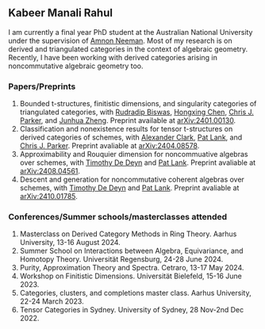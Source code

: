 ## Kabeer Manali Rahul


I am currently a final year PhD student at the Australian National University under the supervision of [Amnon Neeman](https://maths.anu.edu.au/people/amnon-neeman). Most of my research is on derived and triangulated categories in the context of algebraic geometry. Recently, I have been working with derived categories arising in noncommutative algebraic geometry too.


### Papers/Preprints
1. Bounded t-structures, finitistic dimensions, and singularity categories of triangulated categories, with [Rudradip Biswas](https://sites.google.com/view/rudradip-biswas/home), [Hongxing Chen](https://math.cnu.edu.cn/FACULTY/qtjs2/szmjs/C/038c83671eff4baea4d6c9f48e3ece22.htm), [Chris J. Parker](https://www.math.uni-bielefeld.de/birep/person.php?name=Chris+Parker), and [Junhua Zheng](https://www.iaz.uni-stuttgart.de/en/institute/team/Zheng-00002/). Preprint available at [arXiv:2401.00130](https://arxiv.org/abs/2401.00130).
2. Classification and nonexistence results for tensor t-structures on derived categories of schemes, with [Alexander Clark](https://sites.google.com/site/alexanderpclarkmath/), [Pat Lank](https://patlank.com/), and [Chris J. Parker](https://www.math.uni-bielefeld.de/birep/person.php?name=Chris+Parker). Preprint avaliable at [arXiv:2404.08578](https://arxiv.org/abs/2404.08578).
3. Approximability and Rouquier dimension for noncommuative algebras over schemes, with [Timothy De Deyn](https://tdedeyn.github.io/) and [Pat Lank](https://patlank.com/). Preprint avaliable at [arXiv:2408.04561](https://arxiv.org/abs/2408.04561).
4. Descent and generation for noncommutative coherent algebras over schemes, with [Timothy De Deyn](https://tdedeyn.github.io/) and [Pat Lank](https://patlank.com/). Preprint avaliable at [arXiv:2410.01785](https://arxiv.org/abs/2410.01785).


### Conferences/Summer schools/masterclasses attended
1. Masterclass on Derived Category Methods in Ring Theory. Aarhus University, 13-16 August 2024.
2. Summer School on Interactions between Algebra, Equivariance, and Homotopy Theory. Universität Regensburg, 24-28 June 2024.
3. Purity, Approximation Theory and Spectra. Cetraro, 13-17 May 2024.
4. Workshop on Finitistic Dimensions. Universität Bielefeld, 15-16 June 2023.  
5. Categories, clusters, and completions master class. Aarhus University, 22-24 March 2023.
6. Tensor Categories in Sydney. University of Sydney, 28 Nov-2nd Dec 2022.

